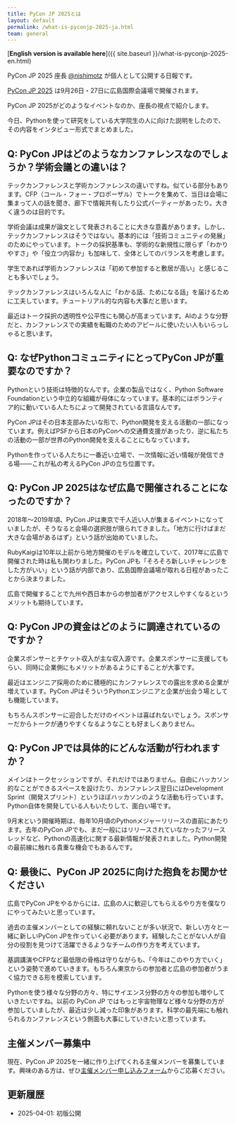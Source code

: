 ```yaml
---
title: PyCon JP 2025とは
layout: default
permalink: /what-is-pyconjp-2025-ja.html
team: general
---
```


[**English version is available here**]({{ site.baseurl }}/what-is-pyconjp-2025-en.html)

PyCon JP 2025 座長 [@nishimotz](https://d.nishimotz.com/aboutme) が個人として公開する日報です。

[PyCon JP 2025](https://2025.pycon.jp/) は9月26日・27日に広島国際会議場で開催されます。

PyCon JP 2025がどのようなイベントなのか、座長の視点で紹介します。

今日、Pythonを使って研究をしている大学院生の人に向けた説明をしたので、その内容をインタビュー形式でまとめました。

## Q: PyCon JPはどのようなカンファレンスなのでしょうか？学術会議との違いは？

テックカンファレンスと学術カンファレンスの違いですね。似ている部分もあります。CFP（コール・フォー・プロポーザル）でトークを集めて、当日は会場に集まって人の話を聞き、廊下で情報共有したり公式パーティーがあったり。大きく違うのは目的です。

学術会議は成果が論文として発表されることに大きな意義があります。しかし、テックカンファレンスはそうではない。基本的には「技術コミュニティの発展」のためにやっています。トークの採択基準も、学術的な新規性に限らず「わかりやすさ」や「役立つ内容か」も加味して、全体としてのバランスを考慮します。

学生であれば学術カンファレンスは「初めて参加すると敷居が高い」と感じることも多いでしょう。

テックカンファレンスはいろんな人に「わかる話、ためになる話」を届けるために工夫しています。チュートリアル的な内容も大事だと思います。

最近はトーク採択の透明性や公平性にも関心が高まっています。AIのような分野だと、カンファレンスでの実績を転職のためのアピールに使いたい人もいらっしゃると思います。

## Q: なぜPythonコミュニティにとってPyCon JPが重要なのですか？

Pythonという技術は特徴的なんです。企業の製品ではなく、Python Software Foundationという中立的な組織が母体になっています。基本的にはボランティア的に動いている人たちによって開発されている言語なんです。

PyCon JPはその日本支部みたいな形で、Python開発を支える活動の一部になっています。例えばPSFから日本のPyConへの交通費支援があったり、逆に私たちの活動の一部が世界のPython開発を支えることにもなっています。

Pythonを作っている人たちに一番近い立場で、一次情報に近い情報が発信できる場——これが私の考えるPyCon JPの立ち位置です。

## Q: PyCon JP 2025はなぜ広島で開催されることになったのですか？

2018年〜2019年頃、PyCon JPは東京で千人近い人が集まるイベントになっていましたが、そうなると会場の選択肢が限られてきました。「地方に行けばまだ大きな会場があるはず」という話が出始めていました。

RubyKaigiは10年以上前から地方開催のモデルを確立していて、2017年に広島で開催された時は私も関わりました。PyCon JPも「そろそろ新しいチャレンジをした方がいい」という話が内部であり、広島国際会議場が取れる日程があったことから決まりました。

広島で開催することで九州や西日本からの参加者がアクセスしやすくなるというメリットも期待しています。

## Q: PyCon JPの資金はどのように調達されているのですか？

企業スポンサーとチケット収入が主な収入源です。企業スポンサーに支援してもらい、同時に企業側にもメリットがあるようにすることが大事です。

最近はエンジニア採用のために積極的にカンファレンスでの露出を求める企業が増えています。PyCon JPはそういうPythonエンジニアと企業が出会う場としても機能しています。

もちろんスポンサーに迎合しただけのイベントは喜ばれないでしょう。スポンサーだからトークが通りやすくなるようなことも好ましくありません。

## Q: PyCon JPでは具体的にどんな活動が行われますか？

メインはトークセッションですが、それだけではありません。自由にハッカソン的なことができるスペースを設けたり、カンファレンス翌日にはDevelopment Sprint（開発スプリント）というほぼハッカソンのような活動も行っています。Python自体を開発している人もいたりして、面白い場です。

9月末という開催時期は、毎年10月頃のPythonメジャーリリースの直前にあたります。去年のPyCon JPでも、まだ一般にはリリースされていなかったフリースレッドなど、Pythonの高速化に関する最新情報が発表されました。Python開発の最前線に触れる貴重な機会でもあるんです。

## Q: 最後に、PyCon JP 2025に向けた抱負をお聞かせください

広島でPyCon JPをやるからには、広島の人に歓迎してもらえるやり方を僕なりにやってみたいと思っています。

過去の主催メンバーとしての経験に頼れないことが多い状況で、新しい方々と一緒に新しいPyCon JPを作っていく必要があります。経験したことがない人が自分の役割を見つけて活躍できるようなチームの作り方を考えています。

基調講演やCFPなど最低限の骨格は守りながらも、「今年はこのやり方でいく」という姿勢で進めていきます。もちろん東京からの参加者と広島の参加者がうまく協力できる形を模索しています。

Pythonを使う様々な分野の方々、特にサイエンス分野の方々の参加も増やしていきたいですね。以前の PyCon JP ではもっと宇宙物理など様々な分野の方が参加していましたが、最近は少し減った印象があります。科学の最先端にも触れられるカンファレンスという側面も大事にしていきたいと思っています。

## 主催メンバー募集中

現在、PyCon JP 2025を一緒に作り上げてくれる主催メンバーを募集しています。興味のある方は、ぜひ[主催メンバー申し込みフォーム](https://forms.gle/7irqYKhZVj7AY7LfA)からご応募ください。

## 更新履歴

- 2025-04-01: 初版公開

